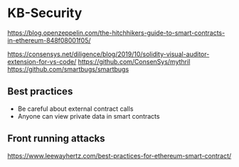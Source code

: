 # KB-Security

https://blog.openzeppelin.com/the-hitchhikers-guide-to-smart-contracts-in-ethereum-848f08001f05/

https://consensys.net/diligence/blog/2019/10/solidity-visual-auditor-extension-for-vs-code/
https://github.com/ConsenSys/mythril
https://github.com/smartbugs/smartbugs

## Best practices
- Be careful about external contract calls 
- Anyone can view private data in smart contracts


## Front running attacks
https://www.leewayhertz.com/best-practices-for-ethereum-smart-contract/